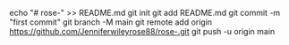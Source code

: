 echo "# rose-" >> README.md
git init
git add README.md
git commit -m "first commit"
git branch -M main
git remote add origin https://github.com/Jenniferwileyrose88/rose-.git
git push -u origin main
